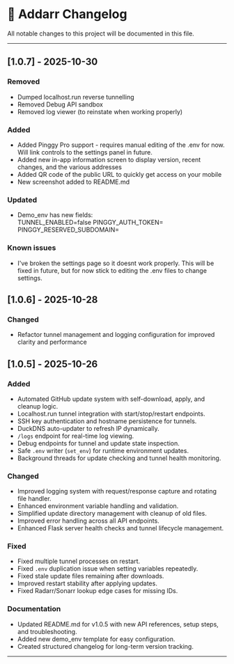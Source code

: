 # 📜 Addarr Changelog

All notable changes to this project will be documented in this file.

---
## [1.0.7] - 2025-10-30
### Removed
- Dumped localhost.run reverse tunnelling
- Removed Debug API sandbox
- Removed log viewer (to reinstate when working properly)

### Added
- Added Pinggy Pro support - requires manual editing of the .env for now. Will link controls to the settings panel in future.
- Added new in-app information screen to display version, recent changes, and the various addresses
- Added QR code of the public URL to quickly get access on your mobile
- New screenshot added to README.md

### Updated
- Demo_env has new fields:  
    TUNNEL_ENABLED=false
    PINGGY_AUTH_TOKEN=
    PINGGY_RESERVED_SUBDOMAIN=

### Known issues
- I've broken the settings page so it doesnt work properly. This will be fixed in future, but for now stick to editing the .env files to change settings.

## [1.0.6] - 2025-10-28
### Changed
- Refactor tunnel management and logging configuration for improved clarity and performance

## [1.0.5] - 2025-10-26
### Added
- Automated GitHub update system with self-download, apply, and cleanup logic.
- Localhost.run tunnel integration with start/stop/restart endpoints.
- SSH key authentication and hostname persistence for tunnels.
- DuckDNS auto-updater to refresh IP dynamically.
- `/logs` endpoint for real-time log viewing.
- Debug endpoints for tunnel and update state inspection.
- Safe `.env` writer (`set_env`) for runtime environment updates.
- Background threads for update checking and tunnel health monitoring.

### Changed
- Improved logging system with request/response capture and rotating file handler.
- Enhanced environment variable handling and validation.
- Simplified update directory management with cleanup of old files.
- Improved error handling across all API endpoints.
- Enhanced Flask server health checks and tunnel lifecycle management.

### Fixed
- Fixed multiple tunnel processes on restart.
- Fixed `.env` duplication issue when setting variables repeatedly.
- Fixed stale update files remaining after downloads.
- Improved restart stability after applying updates.
- Fixed Radarr/Sonarr lookup edge cases for missing IDs.

### Documentation
- Updated README.md for v1.0.5 with new API references, setup steps, and troubleshooting.
- Added new demo_env template for easy configuration.
- Created structured changelog for long-term version tracking.

---
